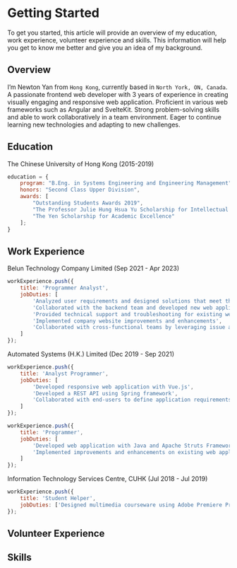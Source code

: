 # Getting Started

To get you started, this article will provide an overview of my education, work experience, volunteer experience and skills. This information will help you get to know me better and give you an idea of my background.

## Overview

I’m Newton Yan from `Hong Kong`, currently based in `North York, ON, Canada`. A passionate frontend web developer with 3 years of experience in creating visually engaging and responsive web
application. Proficient in various web frameworks such as Angular and SvelteKit. Strong problem-solving skills and
able to work collaboratively in a team environment. Eager to continue learning new technologies and adapting to new
challenges.

## Education

The Chinese University of Hong Kong (2015-2019)

```js {1-3}
education = {
	program: "B.Eng. in Systems Engineering and Engineering Management",
	honors: "Second Class Upper Division",
	awards: [
		"Outstanding Students Awards 2019",
		"The Professor Julie Hung Hsua Yu Scholarship for Intellectual Excel-leration",
		"The Yen Scholarship for Academic Excellence"
	];
}
```

## Work Experience

Belun Technology Company Limited (Sep 2021 - Apr 2023)

```js
workExperience.push({
	title: 'Programmer Analyst',
	jobDuties: [
		'Analyzed user requirements and designed solutions that meet their needs',
		'Collaborated with the backend team and developed new web applications with Ionic(Angular) and SvelteKit',
		'Provided technical support and troubleshooting for existing web applications',
		'Implemented company website improvements and enhancements',
		'Collaborated with cross-functional teams by leveraging issue and project tracking tools like JIRA'
	]
});
```

Automated Systems (H.K.) Limited (Dec 2019 - Sep 2021)

```js
workExperience.push({
	title: 'Analyst Programmer',
	jobDuties: [
		'Developed responsive web application with Vue.js',
		'Developed a REST API using Spring framework',
		'Collaborated with end-users to define application requirements'
	]
});
```

```js
workExperience.push({
	title: 'Programmer',
	jobDuties: [
		'Developed web application with Java and Apache Struts Framework',
		'Implemented improvements and enhancements on existing web application (.NET framework)'
	]
});
```

Information Technology Services Centre, CUHK (Jul 2018 - Jul 2019)

```js
workExperience.push({
	title: 'Student Helper',
	jobDuties: ['Designed multimedia courseware using Adobe Premiere Pro, After Effects']
});
```

## Volunteer Experience

## Skills
